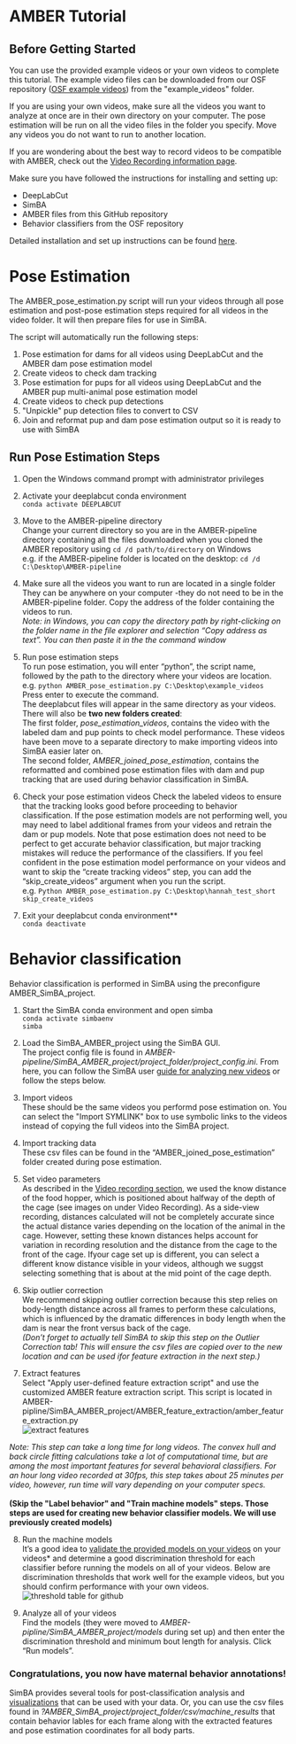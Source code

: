 # AMBER Tutorial

## Before Getting Started
You can use the provided example videos or your own videos to complete this tutorial. The example video files can be downloaded from our OSF repository ([OSF example videos](https://osf.io/e3dyc/)) from the "example_videos" folder.

If you are using your own videos, make sure all the videos you want to analyze at once are in their own directory on your computer. The pose estimation will be run on all the video files in the folder you specify. Move any videos you do not want to run to another location.

If you are wondering about the best way to record videos to be compatible with AMBER, check out the [Video Recording information page](https://github.com/lapphe/AMBER-pipeline/wiki/Video-Recording).

Make sure you have followed the instructions for installing and setting up:
- DeepLabCut
- SimBA
- AMBER files from this GitHub repository
- Behavior classifiers from the OSF repository

Detailed installation and set up instructions can be found [here](https://github.com/lapphe/AMBER-pipeline/wiki/Installations-and-set-up).

# Pose Estimation

The AMBER_pose_estimation.py script will run your videos through all pose estimation and post-pose estimation steps required for all videos in the video folder. It will then prepare files for use in SimBA.

The script will automatically run the following steps:
1. Pose estimation for dams for all videos using DeepLabCut and the AMBER dam pose estimation model
2. Create videos to check dam tracking
3. Pose estimation for pups for all videos using DeepLabCut and the AMBER pup multi-animal pose estimation model
4. Create videos to check pup detections
5. "Unpickle" pup detection files to convert to CSV
6. Join and reformat pup and dam pose estimation output so it is ready to use with SimBA

## Run Pose Estimation Steps

1. Open the Windows command prompt with administrator privileges

2. Activate your deeplabcut conda environment <br> 
``conda activate DEEPLABCUT``

3. Move to the AMBER-pipeline directory <br>
Change your current directory so you are in the AMBER-pipeline directory containing all the files downloaded when you cloned the AMBER repository using `cd /d path/to/directory` on Windows
<br> e.g. if the AMBER-pipeline folder is located on the desktop: `cd /d C:\Desktop\AMBER-pipeline`

4. Make sure all the videos you want to run are located in a single folder <br>
They can be anywhere on your computer -they do not need to be in the AMBER-pipeline folder. Copy the address of the folder containing the videos to run. <br>
   _Note: in Windows, you can copy the directory path by right-clicking on the folder name in the file explorer and selection “Copy address as text”. You can then paste it in the the command window_

5. Run pose estimation steps <br>
To run pose estimation, you will enter “python”, the script name,  followed by the path to the directory where your videos are location. <br>
e.g. `python AMBER_pose_estimation.py C:\Desktop\example_videos` <br>
Press enter to execute the command.<br>
The deeplabcut files will appear in the same directory as your videos. There will also be **two new folders created**: <br>
The first folder, _pose_estimation_videos_, contains the video with the labeled dam and pup points to check model performance. These videos have been move to a separate directory to make importing videos into SimBA easier later on. <br>
The second folder, _AMBER_joined_pose_estimation_, contains the reformatted and combined pose estimation files with dam and pup tracking that are used during behavior classification in SimBA. 
 
6. Check your pose estimation videos 
Check the labeled videos to ensure that the tracking looks good before proceeding to behavior classification. If the pose estimation models are not performing well, you may need to label additional frames from your videos and retrain the dam or pup models. Note that pose estimation does not need to be perfect to get accurate behavior classification, but major tracking mistakes will reduce the performance of the classifiers. 
If you feel confident in the pose estimation model performance on your videos and want to skip the “create tracking videos” step, you can add the “skip_create_videos” argument when you run the script.  <br>
e.g. `Python AMBER_pose_estimation.py C:\Desktop\hannah_test_short skip_create_videos`

7. Exit your deeplabcut conda environment** <br>
`conda deactivate`

# Behavior classification <br>
Behavior classification is performed in SimBA using the preconfigure AMBER_SimBA_project. <br>

1. Start the SimBA conda environment and open simba<br>
`conda activate simbaenv` <br>
`simba` 
2. Load the SimBA_AMBER_project using the SimBA GUI. <br>
The project config file is found in _AMBER-pipeline/SimBA_AMBER_project/project_folder/project_config.ini_. From here, you can follow the SimBA user [guide for analyzing new videos](https://github.com/sgoldenlab/simba/blob/master/docs/Scenario2.md) or follow the steps below. <br>

3. Import videos <br> 
These should be the same videos you performd pose estimation on. You can select the "Import SYMLINK" box to use symbolic links to the videos instead of copying the full videos into the SimBA project.

4. Import tracking data <br>
These csv files can be found in the “AMBER_joined_pose_estimation” folder created during pose estimation. 
5. Set video parameters <br>
As described in the [Video recording section](https://github.com/lapphe/AMBER-pipeline/wiki/Video-Recording "Video recording for AMBER"), we used the know distance of the food hopper, which is positioned about halfway of the depth of the cage (see images on under Video Recording). As a side-view recording, distances calculated will not be completely accurate since the actual distance varies depending on the location of the animal in the cage. However, setting these known distances helps account for variation in recording resolution and the distance from the cage to the front of the cage. Ifyour cage set up is different, you can select a different know distance visible in your videos, although we suggst selecting something that is about at the mid point of the cage depth. 

6. Skip outlier correction <br>
We recommend skipping outlier correction because this step relies on body-length distance across all frames to perform these calculations, which is influenced by the dramatic differences in body length when the dam is near the front versus back of the cage.<br>
_(Don’t forget to actually tell SimBA to skip this step on the Outlier Correction tab! This will ensure the csv files are copied over to the new location and can be used ifor feature extraction in the next step.)_ 
7. Extract features <br>
Select "Apply user-defined feature extraction script" and use the customized AMBER feature extraction script. This script is located in AMBER-pipline/SimBA_AMBER_project/AMBER_feature_extraction/amber_feature_extraction.py<br>
![extract features](https://user-images.githubusercontent.com/53009913/232091989-cd38972c-6d97-4248-b5c8-2384bc7938e5.png)

_Note: This step can take a long time for long videos. The convex hull and back circle fitting calculations take a lot of computational time, but are among the most important features for several behavioral classifiers. For an hour long video recorded at 30fps, this step takes about 25 minutes per video, however, run time will vary depending on your computer specs._ 
<br>
<br>
**(Skip the "Label behavior" and "Train machine models" steps. Those steps are used for creating new behavior classifier models. We will use previously created models)** 

8. Run the machine models <br>
It’s a good idea to [validate the provided models on your videos](https://github.com/sgoldenlab/simba/blob/master/docs/validation_tutorial.md) on your videos* and determine a good discrimination threshold for each classifier before running the models on all of your videos. Below are discrimination thresholds that work well for the example videos, but you should confirm performance with your own videos. <br>
![threshold table for github](https://github.com/lapphe/AMBER-pipeline/assets/53009913/9120f595-45ee-49f3-954c-f586506fad21)

9. Analyze all of your videos <br>
Find the models (they were moved to _AMBER-pipline/SimBA_AMBER_project/models_ during set up) and then enter the discrimination threshold and minimum bout length for analysis. Click “Run models”. <br>
### Congratulations, you now have maternal behavior annotations!

SimBA provides several tools for post-classification analysis and [visualizations](https://github.com/sgoldenlab/simba/blob/master/docs/visualizations_tutorial.md) that can be used with your data. Or, you can use the csv files found in _?AMBER_SimBA_project/project_folder/csv/machine_results_ that contain behavior lables for each frame along with the extracted features and pose estimation coordinates for all body parts. 
